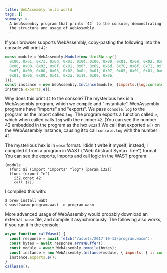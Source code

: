 ```yaml
---
title: WebAssembly hello world
tags: []
summary: >-
  A WebAssembly program that prints `42` to the console, demonstrating
  the structure and usage of WebAssembly.
---
```


If your browser supports WebAssembly,
copy-pasting the following into the console
will print `42`:

```js
const module = WebAssembly.Module(new Uint8Array([
  0x00, 0x61, 0x73, 0x6d, 0x01, 0x00, 0x00, 0x00, 0x01, 0x08, 0x02, 0x60, 0x01, 0x7f, 0x00, 0x60,
  0x00, 0x00, 0x02, 0x0f, 0x01, 0x07, 0x69, 0x6d, 0x70, 0x6f, 0x72, 0x74, 0x73, 0x03, 0x6c, 0x6f,
  0x67, 0x00, 0x00, 0x03, 0x02, 0x01, 0x01, 0x07, 0x05, 0x01, 0x01, 0x65, 0x00, 0x01, 0x0a, 0x08,
  0x01, 0x06, 0x00, 0x41, 0x2a, 0x10, 0x00, 0x0b,
]));
const instance = new WebAssembly.Instance(module, {imports:{log:console.log}})
instance.exports.e();
```

Why does this print `42` to the console?
The mysterious hex is a WebAssembly program, which we compile and "instantiate".
WebAssembly programs have "imports" and "exports".
We pass `console.log` to the program as the import called `log`.
The program exports a function called `e`,
which when called calls `log` with the number `42`.
(You can see the number 42 embedded in the program as the hex `0x2a`!)
We call that exported `e()` on the WebAssembly Instance,
causing it to call `console.log` with the number `42`.

The mysterious hex is in `wasm` format.
I didn't write it myself;
instead, I compiled it from a program in WAST ("Web Abstract Syntax Tree") format.
You can see the exports, imports and call logic in the WAST program:

```
(module
  (func $i (import "imports" "log") (param i32))
  (func (export "e")
    i32.const 42
    call $i))
```

I compiled this with:

```
$ brew install wabt
$ wast2wasm program.wast -o program.wasm
```

More advanced usage of WebAssembly
would probably download an external `.wasm` file,
and compile it asynchronously.
The following also works, if you run it in the console:

```js
async function callWasm() {
  const response = await fetch('/assets/2017-10-13/program.wasm');
  const bytes = await response.arrayBuffer();
  const module = await WebAssembly.compile(bytes);
  const instance = new WebAssembly.Instance(module, { imports: { i: console.log } });
  instance.exports.e();
}
callWasm();
```
